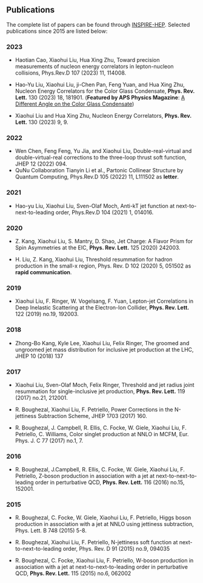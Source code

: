 ## Publications
The complete list of papers can be found through [INSPIRE-HEP](https://inspirehep.net/). Selected publications since 2015 are listed below: 
  
### 2023 

- Haotian Cao, Xiaohui Liu, Hua Xing Zhu, Toward precision measurements of nucleon energy correlators in lepton-nucleon collisions, Phys.Rev.D 107 (2023) 11, 114008. 

- Hao-Yu Liu, Xiaohui Liu, ji-Chen Pan, Feng Yuan, and Hua Xing Zhu, Nucleon Energy Correlators for the Color Glass Condensate, **Phys. Rev. Lett.** 130 (2023) 18, 181901. (**Featured by APS Physics Magazine**: [A Different Angle on the Color Glass Condensate](https://physics.aps.org/articles/v16/s89))

- Xiaohui Liu and Hua Xing Zhu, Nucleon Energy Correlators, **Phys. Rev. Lett.** 130 (2023) 9, 9. 

### 2022 

- Wen Chen, Feng Feng, Yu Jia, and Xiaohui Liu, Double-real-virtual and double-virtual-real corrections to the three-loop thrust soft function, JHEP 12 (2022) 094.  
- QuNu Collaboration Tianyin Li et al., Partonic Collinear Structure by Quantum Computing, Phys.Rev.D 105 (2022) 11, L111502 as **letter**. 

### 2021 
- Hao-yu Liu, Xiaohui Liu, Sven-Olaf Moch, Anti-kT jet function at next-to-next-to-leading order, Phys.Rev.D 104 (2021) 1, 014016. 

### 2020 

- Z. Kang, Xiaohui Liu, S. Mantry, D. Shao, Jet Charge: A Flavor Prism for Spin Asymmetries at the EIC, **Phys. Rev. Lett.** 125 (2020) 242003.

- H. Liu, Z. Kang, Xiaohui Liu, Threshold resummation for hadron production in the small-x region, Phys. Rev. D 102 (2020) 5, 051502 as **rapid communication**.

### 2019 

- Xiaohui Liu, F. Ringer, W. Vogelsang, F. Yuan, Lepton-jet Correlations in Deep Inelastic Scattering at the Electron-Ion Collider, **Phys. Rev. Lett.** 122 (2019) no.19, 192003.

### 2018 

- Zhong-Bo Kang, Kyle Lee, Xiaohui Liu, Felix Ringer, The groomed and ungroomed jet mass distribution for inclusive jet production at the LHC, JHEP 10 (2018) 137

### 2017 

- Xiaohui Liu, Sven-Olaf Moch, Felix Ringer, Threshold and jet radius joint resummation for single-inclusive jet production, **Phys. Rev. Lett.** 119 (2017) no.21, 212001.

- R. Boughezal, Xiaohui Liu, F. Petriello, Power Corrections in the N-jettiness Subtraction Scheme, JHEP 1703 (2017) 160.

- R. Boughezal, J. Campbell, R. Ellis, C. Focke, W. Giele, Xiaohui Liu, F. Petriello, C. Williams, Color singlet production at NNLO in MCFM, Eur. Phys. J. C 77 (2017) no.1, 7.

### 2016 

- R. Boughezal, J.Campbell, R. Ellis, C. Focke, W. Giele, Xiaohui Liu, F. Petriello, Z-boson production in association with a jet at next-to-next-to-leading order in perturbative QCD, **Phys. Rev. Lett.** 116 (2016) no.15, 152001.

### 2015 

- R. Boughezal, C. Focke, W. Giele, Xiaohui Liu, F. Petriello, Higgs boson production in association with a jet at NNLO using jettiness subtraction, Phys. Lett. B 748 (2015) 5-8.

- R. Boughezal, Xiaohui Liu, F. Petriello, N-jettiness soft function at next-to-next-to-leading order, Phys. Rev. D 91 (2015) no.9, 094035

- R. Boughezal, C. Focke, Xiaohui Liu, F. Petriello, W-boson production in association with a jet at next-to-next-to-leading order in perturbative QCD, **Phys. Rev. Lett.** 115 (2015) no.6, 062002
